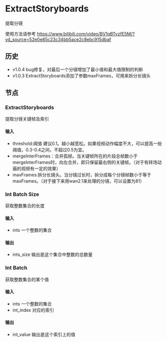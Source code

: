# ExtractStoryboards

提取分镜

使用方法请参考 <https://www.bilibili.com/video/BV1qBTvzfE5M/?vd_source=52e0e85c23c34bb5ace2c8ebc915dbaf>

## 历史

- v1.0.4 bug修复，对最后一个分镜增加了最小值和最大值限制的判断
- v1.0.3 ExtractStoryboards添加了参数maxFrames，可用来拆分长镜头

## 节点

### ExtractStoryboards

提取分镜关键帧及索引

#### 输入

- threshold:阈值 建议0.1。越小越宽松。如果视频动作幅度不大，可以提高一些阈值，0.3-0.4之间，不超过0.5为宜。
- mergeInterFrames：合并孤帧。当关键帧所在的片段总帧数小于mergeInterFrames时，向左合并，即只保留最右侧的关键帧。（对于有转场动画的视频有一定的效果）
- maxFrames:拆分长镜头。当分镜过长时，拆分成每个分镜帧数小于等于maxFrames。（对于接下来用wan2.1来处理的分镜，可以设置为81）

### Int Batch Size

获取整数集合的长度

#### 输入

- ints 一个整数的集合

#### 输出

- ints_size 输出是这个集合中整数的总数量

### Int Batch

获取整数集合的某个值

#### 输入

- ints 一个整数的集合
- int_index 对应的索引

#### 输出

- int_value 输出是这个索引上的值

